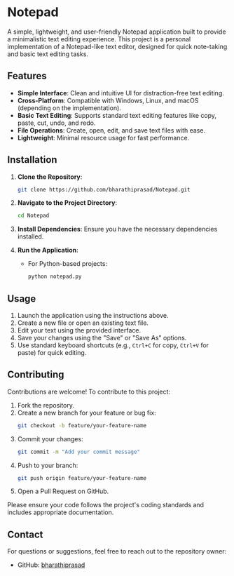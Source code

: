 # Notepad

A simple, lightweight, and user-friendly Notepad application built to provide a minimalistic text editing experience. This project is a personal implementation of a Notepad-like text editor, designed for quick note-taking and basic text editing tasks.

## Features

- **Simple Interface**: Clean and intuitive UI for distraction-free text editing.
- **Cross-Platform**: Compatible with Windows, Linux, and macOS (depending on the implementation).
- **Basic Text Editing**: Supports standard text editing features like copy, paste, cut, undo, and redo.
- **File Operations**: Create, open, edit, and save text files with ease.
- **Lightweight**: Minimal resource usage for fast performance.

## Installation

1. **Clone the Repository**:
   ```bash
   git clone https://github.com/bharathiprasad/Notepad.git
   ```

2. **Navigate to the Project Directory**:
   ```bash
   cd Notepad
   ```

3. **Install Dependencies**:
   Ensure you have the necessary dependencies installed.

4. **Run the Application**:
   - For Python-based projects:
     ```bash
     python notepad.py
     ```
## Usage

1. Launch the application using the instructions above.
2. Create a new file or open an existing text file.
3. Edit your text using the provided interface.
4. Save your changes using the "Save" or "Save As" options.
5. Use standard keyboard shortcuts (e.g., `Ctrl+C` for copy, `Ctrl+V` for paste) for quick editing.

## Contributing

Contributions are welcome! To contribute to this project:

1. Fork the repository.
2. Create a new branch for your feature or bug fix:
   ```bash
   git checkout -b feature/your-feature-name
   ```
3. Commit your changes:
   ```bash
   git commit -m "Add your commit message"
   ```
4. Push to your branch:
   ```bash
   git push origin feature/your-feature-name
   ```
5. Open a Pull Request on GitHub.

Please ensure your code follows the project's coding standards and includes appropriate documentation.


## Contact

For questions or suggestions, feel free to reach out to the repository owner:
- GitHub: [bharathiprasad](https://github.com/bharathiprasad)
